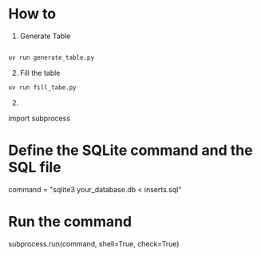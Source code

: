 # How to

1. Generate Table
```bash

uv run generate_table.py

```
2. Fill the table

```bash
uv run fill_tabe.py

```

2. 

import subprocess

# Define the SQLite command and the SQL file
command = "sqlite3 your_database.db < inserts.sql"

# Run the command
subprocess.run(command, shell=True, check=True)